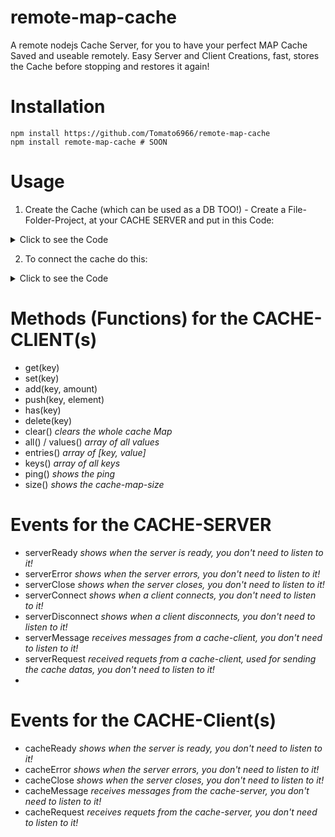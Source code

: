 # remote-map-cache
A remote nodejs Cache Server, for you to have your perfect MAP Cache Saved and useable remotely. Easy Server and Client Creations, fast, stores the Cache before stopping and restores it again!

# Installation
```
npm install https://github.com/Tomato6966/remote-map-cache
npm install remote-map-cache # SOON
```

# Usage
1. Create the Cache (which can be used as a DB TOO!) - Create a File-Folder-Project, at your CACHE SERVER and put in this Code:

<details>
  <summary>Click to see the Code</summary>

```js
const { remoteCacheServer } = require("../../remote-map-cache/index");

const Server = new remoteCacheServer({
    username: "TheUserNameForTheCacheServer",
    password: "ThePasswordForTheCacheServer",
    port: 4040, // Any port
    tls: true
});
// Following Events are optional
Server
    .on("serverReady", () => {
        console.log("DatabaseCacheServer ready and waiting for connections");
    })
    .on("serverError", (error) => {
        console.error("DatabaseCacheServer error, ERROR:\n", error, "\n---\n");
    })
    .on("serverClose", (reason) => {
        console.log("DatabaseCacheServer closed");
    })
    .on("serverConnect", (connection, payload) => {
        console.log("DatabaseCacheServer a Client Connected");
    })
    .on("serverDisconnect", (connection, reason) => {
        console.log("DatabaseCacheServer a Client Disconnected");
    })
    .on("serverMessage", (message) => {
        // console.log("DatabaseCacheServer, received a Message", message);
    })
    .on("serverRequest", async (request, response, client) => {
        // console.log("DatabaseCacheRequest, received a Request", request);
    });
```
  
</details>

2. To connect the cache do this:

<details>
  <summary>Click to see the Code</summary>

```js
const { remoteCacheClient, remoteCacheServer } = require("../../remote-map-cache/index");
const client = new remoteCacheClient({
    username: "db_cache",
    password: "db_cache",
    host: "localhost",
    port: 5000,
    tls: true
})

// following events are optional
client
    .on("cacheReady", () => {
        console.log("DATABASECACHECLIENT ready and connected");
    })
    .on("cacheError", (error) => {
        console.error("DATABASECACHECLIENT error, ERROR:\n", error, "\n---\n");
    })
    .on("cacheClose", (reason) => {
        console.log("DATABASECACHECLIENT closed, REASON?:\n", reason, "\n---\n");
    })
    .on("cacheMessage", (message) => {
        console.log("message", message);
    })
    .on("cacheRequest", async (request, response, client) => {
        console.log("REQUEST", request);
    });

// example usage
async function yourProgram(){
    await client.set("hi", "bye").then(console.log).catch(console.error);
    await client.get("hi").then(console.log).catch(console.error);
    await client.set("array", []).then(console.log).catch(console.error);
    await client.push("array", "element").then(console.log).catch(console.error);
    await client.push("array", "element2").then(console.log).catch(console.error);
    await client.size().then(console.log).catch(console.error);
    await client.get("array").then(console.log).catch(console.error);
    await client.all().then(console.log).catch(console.error);
}

yourProgram();
```
</details>

# Methods (Functions) for the CACHE-CLIENT(s)

- get(key)
- set(key)
- add(key, amount)
- push(key, element)
- has(key)
- delete(key)
- clear() *clears the whole cache Map*
- all() / values() *array of all values*
- entries() *array of [key, value]*
- keys() *array of all keys*
- ping() *shows the ping*
- size() *shows the cache-map-size*

# Events for the CACHE-SERVER

- serverReady *shows when the server is ready, you don't need to listen to it!*
- serverError *shows when the server errors, you don't need to listen to it!*
- serverClose *shows when the server closes, you don't need to listen to it!*
- serverConnect *shows when a client connects, you don't need to listen to it!*
- serverDisconnect *shows when a client disconnects, you don't need to listen to it!*
- serverMessage *receives messages from a cache-client, you don't need to listen to it!*
- serverRequest *received requets from a cache-client, used for sending the cache datas, you don't need to listen to it!*
- 
# Events for the CACHE-Client(s)

- cacheReady *shows when the server is ready, you don't need to listen to it!*
- cacheError *shows when the server errors, you don't need to listen to it!*
- cacheClose *shows when the server closes, you don't need to listen to it!*
- cacheMessage *receives messages from the cache-server, you don't need to listen to it!*
- cacheRequest *receives requets from the cache-server, you don't need to listen to it!*
